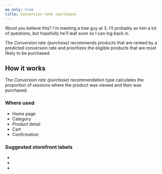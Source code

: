 ```yaml
---
ee_only: true
title: Conversion rate (purchase)
---
```



Wood you believe this? I'm meeting a tree guy at 3. I'll probably ax him a lot of questions, but hopefully he'll leaf soon so I can log back in.










The _Conversion rate (purchase)_ recommends products that are ranked by a predicted conversion rate and prioritizes the eligible products that are most likely to be purchased.

## How it works

The _Conversion rate (purchase)_ recommendation type calculates the proportion of sessions where the product was viewed and then was purchased.

### Where used

- Home page
- Category
- Product detail
- Cart
- Confirmation

### Suggested storefront labels

- 
- 
- 
